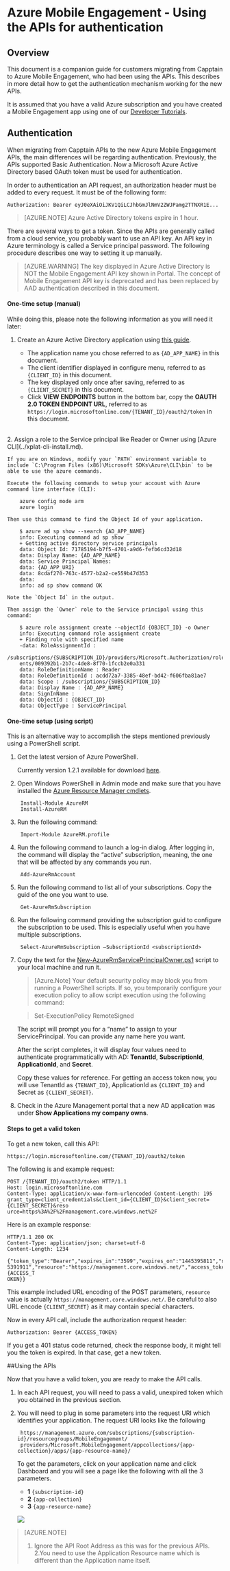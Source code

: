 <properties 
	pageTitle="Getting Started with Azure Mobile Engagement Authentication APIs"
	description="This is a migration guide to heko customer who were using authentication with Capptain APIs and now need to authentication using the Azure Mobile Enagagement APIs." 
	services="mobile-engagement" 
	documentationCenter="mobile" 
	authors="wesmc7777"
	manager="erikre"
	editor=""/>

<tags
	ms.service="mobile-engagement"
	ms.devlang="na"
	ms.topic="article"
	ms.tgt_pltfrm="mobile-multiple"
	ms.workload="mobile" 
	ms.date="02/17/2016"
	ms.author="wesmc"/>

# Azure Mobile Engagement - Using the APIs for authentication

## Overview

This document is a companion guide for customers migrating from Capptain to Azure Mobile Engagement, who had been using the APIs. This describes in more detail how to get the authentication mechanism working for the new APIs.

It is assumed that you have a valid Azure subscription and you have created a Mobile Engagement app using one of our [Developer Tutorials](mobile-engagement-windows-store-dotnet-get-started.md).

## Authentication

When migrating from Capptain APIs to the new Azure Mobile Engagement APIs, the main differences will be regarding authentication. Previously, the APIs supported Basic Authentication. Now a Microsoft Azure Active Directory based OAuth token must be used for authentication. 

In order to authentication an API request, an authorization header must be added to every request. It must be of the following form:

	Authorization: Bearer eyJ0eXAiOiJKV1QiLCJhbGmJlNmV2ZWJPamg2TTNXR1E...


>[AZURE.NOTE] Azure Active Directory tokens expire in 1 hour.

There are several ways to get a token. Since the APIs are generally called from a cloud service, you probably want to use an API key. An API key in Azure terminology is called a Service principal password. The following procedure describes one way to setting it up manually.

> [AZURE.WARNING] The key displayed in Azure Active Directory is NOT the Mobile Engagement API key shown in Portal. The concept of Mobile Engagement API key is deprecated and has been replaced by AAD authentication described in this document.

#### One-time setup (manual)

While doing this, please note the following information as you will need it later:
	
1. Create an Azure Active Directory application using [this guide](../resource-group-create-service-principal-portal.md).

	- The application name you chose referred to as `{AD_APP_NAME}` in this document.
	- The client identifier displayed in configure menu, referred to as `{CLIENT_ID}` in this document.
	- The key displayed only once after saving, referred to as `{CLIENT_SECRET}` in this document.
	- Click **VIEW ENDPOINTS** button in the bottom bar, copy the **OAUTH 2.0 TOKEN ENDPOINT URL**, referred to as `https://login.microsoftonline.com/{TENANT_ID}/oauth2/token` in this document.	   
<br/>                                    
2. Assign a role to the Service principal like Reader or Owner using [Azure CLI](../xplat-cli-install.md).

	If you are on Windows, modify your `PATH` environment variable to include `C:\Program Files (x86)\Microsoft SDKs\Azure\CLI\bin` to be able to use the azure commands.		

	Execute the following commands to setup your account with Azure command line interface (CLI):

		azure config mode arm 
		azure login

	Then use this command to find the Object Id of your application.

		$ azure ad sp show --search {AD_APP_NAME} 
		info: Executing command ad sp show 
		+ Getting active directory service principals
		data: Object Id: 71785194-b7f5-4701-a9d6-fefb6cd32d18 
		data: Display Name: {AD_APP_NAME} 
		data: Service Principal Names:
		data: {AD_APP_URI}
		data: 8cdaf270-763c-4577-b2a2-ce559b47d353 
		data: 
		info: ad sp show command OK

	Note the `Object Id` in the output.

	Then assign the `Owner` role to the Service principal using this command:
  
		$ azure role assignment create --objectId {OBJECT_ID} -o Owner 
		info: Executing command role assignment create
		+ Finding role with specified name
		-data: RoleAssignmentId :
		/subscriptions/{SUBSCRIPTION_ID}/providers/Microsoft.Authorization/roleAssignm
		ents/009392b1-2b7c-4de8-8f70-1fccb2e0a331 
		data: RoleDefinitionName : Reader
		data: RoleDefinitionId : acdd72a7-3385-48ef-bd42-f606fba81ae7 
		data: Scope : /subscriptions/{SUBSCRIPTION_ID} 
		data: Display Name : {AD_APP_NAME}
		data: SignInName :
		data: ObjectId : {OBJECT_ID} 
		data: ObjectType : ServicePrincipal

#### One-time setup (using script)

This is an alternative way to accomplish the steps mentioned previously using a PowerShell script.

1. Get the latest version of Azure PowerShell.

	Currently version 1.2.1 available for download [here](https://github.com/Azure/azure-powershell/releases/tag/v1.2.1-February2016).

2. Open Windows PowerShell in Admin mode and make sure that you have installed the [Azure Resource Manager cmdlets](https://msdn.microsoft.com/library/mt125356.aspx).

		Install-Module AzureRM
		Install-AzureRM

3. Run the following command:

		Import-Module AzureRM.profile

4. Run the following command to launch a log-in dialog. After logging in, the command will display the “active” subscription, meaning, the one that will be affected by any commands you run.

		Add-AzureRmAccount

5. Run the following command to list all of your subscriptions. Copy the guid of the one you want to use.

		Get-AzureRmSubscription

6. Run the following command providing the subscription guid to configure the subscription to be used. This is especially useful when you have multiple subscriptions.

		Select-AzureRmSubscription –SubscriptionId <subscriptionId>

7. Copy the text for the [New-AzureRmServicePrincipalOwner.ps1](https://raw.githubusercontent.com/matt-gibbs/azbits/master/src/New-AzureRmServicePrincipalOwner.ps1) script to your local machine and run it.

	>[Azure.Note] Your default security policy may block you from running a PowerShell scripts. If so, you temporarily configure your execution policy to allow script execution using the following command:

	>	Set-ExecutionPolicy RemoteSigned

	The script will prompt you for a “name” to assign to your ServicePrincipal. You can provide any name here you want.

	After the script completes, it will display four values need to authenticate programmatically with AD:
**TenantId**, **SubscriptionId**, **ApplicationId**, and **Secret**.

	Copy these values for reference. For getting an access token now, you will use TenantId as `{TENANT_ID}`, ApplicationId as `{CLIENT_ID}` and Secret as `{CLIENT_SECRET}`.


8. Check in the Azure Management portal that a new AD application was under **Show Applications my company owns**.


#### Steps to get a valid token

To get a new token, call this API: 

	https://login.microsoftonline.com/{TENANT_ID}/oauth2/token 

The following is and example request:

	POST /{TENANT_ID}/oauth2/token HTTP/1.1
	Host: login.microsoftonline.com
	Content-Type: application/x-www-form-urlencoded Content-Length: 195
	grant_type=client_credentials&client_id={CLIENT_ID}&client_secret={CLIENT_SECRET}&reso
	urce=https%3A%2F%2Fmanagement.core.windows.net%2F

Here is an example response:

	HTTP/1.1 200 OK
	Content-Type: application/json; charset=utf-8
	Content-Length: 1234
	
	{"token_type":"Bearer","expires_in":"3599","expires_on":"1445395811","not_before":"144
	5391911","resource":"https://management.core.windows.net/","access_token":{ACCESS_T
	OKEN}}

This example included URL encoding of the POST parameters, `resource` value is actually `https://management.core.windows.net/`. Be careful to also URL encode `{CLIENT_SECRET}` as it may contain special characters.

Now in every API call, include the authorization request header:

	Authorization: Bearer {ACCESS_TOKEN}

If you get a 401 status code returned, check the response body, it might tell you the token is expired. In that case, get a new token.


##Using the APIs


Now that you have a valid token, you are ready to make the API calls.

1. In each API request, you will need to pass a valid, unexpired token which you obtained in the previous section.

2. You will need to plug in some parameters into the request URI which identifies your application. The request URI looks like the following

		https://management.azure.com/subscriptions/{subscription-id}/resourcegroups/MobileEngagement/
		providers/Microsoft.MobileEngagement/appcollections/{app-collection}/apps/{app-resource-name}/

	To get the parameters, click on your application name and click Dashboard and you will see a page like the following with all the 3 parameters.

	- **1** `{subscription-id}`
	- **2** `{app-collection}`
	- **3** `{app-resource-name}`

	![](./media/mobile-engagement-api-authentication/mobile-engagement-api-uri-params.png)


>[AZURE.NOTE] <br/>
>1. Ignore the API Root Address as this was for the previous APIs.<br/>
>2.You need to use the Application Resource name which is different than the Application name
itself. 





